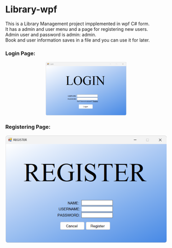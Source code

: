 # Library-wpf
This is a Library Management project impplemented in wpf C# form.\
It has a admin and user menu and a page for registering new users.\
Admin user and password is admin: admin.\
Book and user information saves in a file and you can use it for later.
<h3>Login Page:</h3>
<p align="center">
  <img src="https://github.com/TheBigBaldHead/Library-wpf/blob/main/pictures/login.png" title="Login Page" width=50% height=50%>
</p>
<h3>
  Registering Page:</h3>
<p align="center">
  <img src="https://github.com/TheBigBaldHead/Library-wpf/blob/main/pictures/register.png" title="Register Page">
</p>
